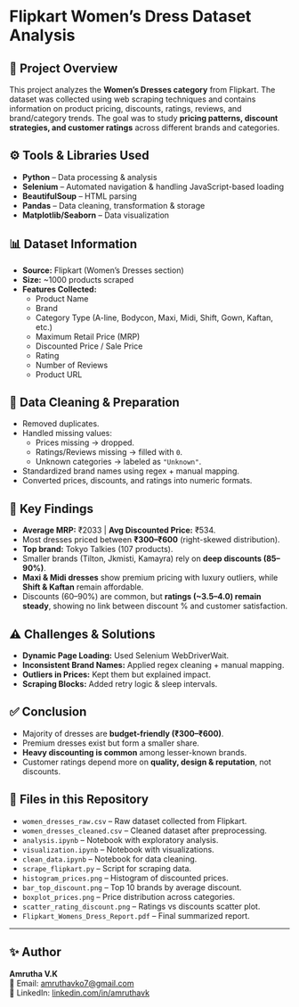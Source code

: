 # Flipkart Women’s Dress Dataset Analysis  

## 📌 Project Overview  
This project analyzes the **Women’s Dresses category** from Flipkart. The dataset was collected using web scraping techniques and contains information on product pricing, discounts, ratings, reviews, and brand/category trends. The goal was to study **pricing patterns, discount strategies, and customer ratings** across different brands and categories.  

## ⚙️ Tools & Libraries Used  
- **Python** – Data processing & analysis  
- **Selenium** – Automated navigation & handling JavaScript-based loading  
- **BeautifulSoup** – HTML parsing  
- **Pandas** – Data cleaning, transformation & storage  
- **Matplotlib/Seaborn** – Data visualization  

## 📊 Dataset Information  
- **Source:** Flipkart (Women’s Dresses section)  
- **Size:** ~1000 products scraped  
- **Features Collected:**  
  - Product Name  
  - Brand  
  - Category Type (A-line, Bodycon, Maxi, Midi, Shift, Gown, Kaftan, etc.)  
  - Maximum Retail Price (MRP)  
  - Discounted Price / Sale Price  
  - Rating  
  - Number of Reviews  
  - Product URL  

## 🧹 Data Cleaning & Preparation  
- Removed duplicates.  
- Handled missing values:  
  - Prices missing → dropped.  
  - Ratings/Reviews missing → filled with `0`.  
  - Unknown categories → labeled as `"Unknown"`.  
- Standardized brand names using regex + manual mapping.  
- Converted prices, discounts, and ratings into numeric formats.  

## 🔑 Key Findings  
- **Average MRP:** ₹2033 | **Avg Discounted Price:** ₹534.  
- Most dresses priced between **₹300–₹600** (right-skewed distribution).  
- **Top brand:** Tokyo Talkies (107 products).  
- Smaller brands (Tilton, Jkmisti, Kamayra) rely on **deep discounts (85–90%)**.  
- **Maxi & Midi dresses** show premium pricing with luxury outliers, while **Shift & Kaftan** remain affordable.  
- Discounts (60–90%) are common, but **ratings (~3.5–4.0) remain steady**, showing no link between discount % and customer satisfaction.  

## ⚠️ Challenges & Solutions  
- **Dynamic Page Loading:** Used Selenium WebDriverWait.  
- **Inconsistent Brand Names:** Applied regex cleaning + manual mapping.  
- **Outliers in Prices:** Kept them but explained impact.  
- **Scraping Blocks:** Added retry logic & sleep intervals.  

## ✅ Conclusion  
- Majority of dresses are **budget-friendly (₹300–₹600)**.  
- Premium dresses exist but form a smaller share.  
- **Heavy discounting is common** among lesser-known brands.  
- Customer ratings depend more on **quality, design & reputation**, not discounts.  

## 📂 Files in this Repository  
- `women_dresses_raw.csv` – Raw dataset collected from Flipkart.  
- `women_dresses_cleaned.csv` – Cleaned dataset after preprocessing.  
- `analysis.ipynb` – Notebook with exploratory analysis.  
- `visualization.ipynb` – Notebook with visualizations.  
- `clean_data.ipynb` – Notebook for data cleaning.  
- `scrape_flipkart.py` – Script for scraping data.  
- `histogram_prices.png` – Histogram of discounted prices.  
- `bar_top_discount.png` – Top 10 brands by average discount.  
- `boxplot_prices.png` – Price distribution across categories.  
- `scatter_rating_discount.png` – Ratings vs discounts scatter plot.  
- `Flipkart_Womens_Dress_Report.pdf` – Final summarized report.  

---

## ✨ Author  
**Amrutha V.K**  
📧 Email: [amruthavko7@gmail.com](mailto:amruthavko7@gmail.com)  
🔗 LinkedIn: [linkedin.com/in/amruthavk](https://www.linkedin.com/in/amruthavk)  
